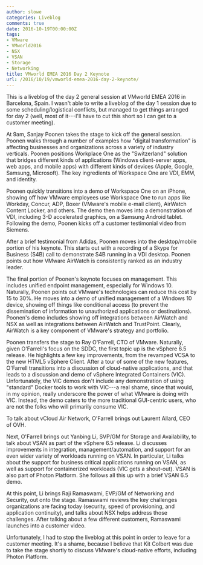 ```yaml
---
author: slowe
categories: Liveblog
comments: true
date: 2016-10-19T00:00:00Z
tags:
- VMware
- VMworld2016
- NSX
- VSAN
- Storage
- Networking
title: VMworld EMEA 2016 Day 2 Keynote
url: /2016/10/19/vmworld-emea-2016-day-2-keynote/
---
```


This is a liveblog of the day 2 general session at VMworld EMEA 2016 in Barcelona, Spain. I wasn't able to write a liveblog of the day 1 session due to some scheduling/logistical conflicts, but managed to get things arranged for day 2 (well, most of it---I'll have to cut this short so I can get to a customer meeting).

At 9am, Sanjay Poonen takes the stage to kick off the general session. Poonen walks through a number of examples how "digital transformation" is affecting businesses and organizations across a variety of industry verticals. Poonen positions Workplace One as the "Switzerland" solution that bridges different kinds of applications (Windows client-server apps, web apps, and mobile apps) with different kinds of devices (Apple, Google, Samsung, Microsoft). The key ingredients of Workspace One are VDI, EMM, and identity.

Poonen quickly transitions into a demo of Workspace One on an iPhone, showing off how VMware employees use Workspace One to run apps like Workday, Concur, ADP, Boxer (VMware's mobile e-mail client), AirWatch Content Locker, and others. The demo then moves into a demonstration of VDI, including 3-D accelerated graphics, on a Samsung Android tablet. Following the demo, Poonen kicks off a customer testimonial video from Siemens.

After a brief testimonial from Adidas, Poonen moves into the desktop/mobile portion of his keynote. This starts out with a recording of a Skype for Business (S4B) call to demonstrate S4B running in a VDI desktop. Poonen points out how VMware AirWatch is consistently ranked as an industry leader.

The final portion of Poonen's keynote focuses on management. This includes unified endpoint management, especially for Windows 10. Naturally, Poonen points out VMware's technologies can reduce this cost by 15 to 30%. He moves into a demo of unified management of a Windows 10 device, showing off things like conditional access (to prevent the dissemination of information to unauthorized applications or destinations). Poonen's demo includes showing off integrations between AirWatch and NSX as well as integrations between AirWatch and TrustPoint. Clearly, AirWatch is a key component of VMware's strategy and portfolio.

Poonen transfers the stage to Ray O'Farrell, CTO of VMware. Naturally, given O'Farrell's focus on the SDDC, the first topic up is the vSphere 6.5 release. He highlights a few key improvements, from the revamped VCSA to the new HTML5 vSphere Client. After a tour of some of the new features, O'Farrell transitions into a discussion of cloud-native applications, and that leads to a discussion and demo of vSphere Integrated Containers (VIC). Unfortunately, the VIC demos don't include any demonstration of using "standard" Docker tools to work with VIC---a real shame, since that would, in my opinion, really underscore the power of what VMware is doing with VIC. Instead, the demo caters to the more traditional GUI-centric users, who are not the folks who will primarily consume VIC.

To talk about vCloud Air Network, O'Farrell brings out Laurent Allard, CEO of OVH.

Next, O'Farrell brings out Yanbing Li, SVP/GM for Storage and Availability, to talk about VSAN as part of the vSphere 6.5 release. Li discusses improvements in integration, management/automation, and support for an even wider variety of workloads running on VSAN. In particular, Li talks about the support for business critical applications running on VSAN, as well as support for containerized workloads (VIC gets a shout-out). VSAN is also part of Photon Platform. She follows all this up with a brief VSAN 6.5 demo.

At this point, Li brings Raji Ramaswami, EVP/GM of Networking and Security, out onto the stage. Ramaswami reviews the key challenges organizations are facing today (security, speed of provisioning, and application continuity), and talks about NSX helps address those challenges. After talking about a few different customers, Ramaswami launches into a customer video.

Unfortunately, I had to stop the liveblog at this point in order to leave for a customer meeting. It's a shame, because I believe that Kit Colbert was due to take the stage shortly to discuss VMware's cloud-native efforts, including Photon Platform.
